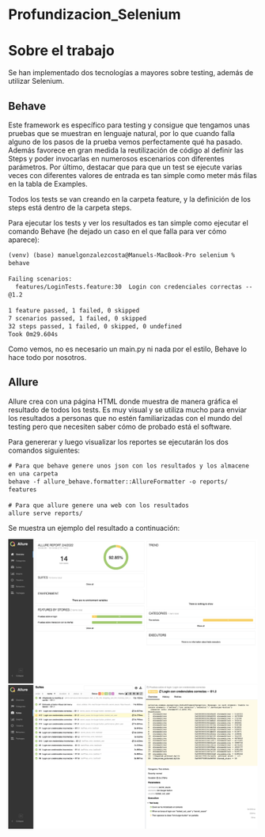 # Profundizacion_Selenium


# Sobre el trabajo

 Se han implementado dos tecnologías a mayores sobre testing, además de utilizar Selenium.

## Behave

Este framework es específico para testing y consigue que tengamos unas pruebas que se muestran en lenguaje
natural, por lo que cuando falla alguno de los pasos de la prueba vemos perfectamente qué ha pasado. Además
favorece en gran medida la reutilización de código al definir las Steps y poder invocarlas en numerosos 
escenarios con diferentes parámetros. Por último, destacar que para que un test se ejecute varias veces con 
diferentes valores de entrada es tan simple como meter más filas en la tabla de Examples.

Todos los tests se van creando en la carpeta feature, y la definición de los steps está dentro de la carpeta steps.

Para ejecutar los tests y ver los resultados es tan simple como ejecutar
el comando Behave (he dejado un caso en el que falla para ver cómo aparece):

```
(venv) (base) manuelgonzalezcosta@Manuels-MacBook-Pro selenium % behave

Failing scenarios:
  features/LoginTests.feature:30  Login con credenciales correctas -- @1.2 

1 feature passed, 1 failed, 0 skipped
7 scenarios passed, 1 failed, 0 skipped
32 steps passed, 1 failed, 0 skipped, 0 undefined
Took 0m29.604s

```

Como vemos, no es necesario un main.py ni nada por el estilo, Behave lo hace todo por nosotros.

## Allure

Allure crea con una página HTML donde muestra de manera gráfica el resultado de todos los tests. 
Es muy visual y se utiliza mucho para enviar los resultados a personas que no estén familiarizadas
con el mundo del testing pero que necesiten saber cómo de probado está el software.

Para genererar y luego visualizar los reportes se ejecutarán los dos comandos siguientes:
```
# Para que behave genere unos json con los resultados y los almacene en una carpeta
behave -f allure_behave.formatter::AllureFormatter -o reports/ features

# Para que allure genere una web con los resultados
allure serve reports/          
```

Se muestra un ejemplo del resultado a continuación:

![ejemplo reporte allure](reporteAllure.png)
![ejemplo2 reporte allure](allure_listado.png)

